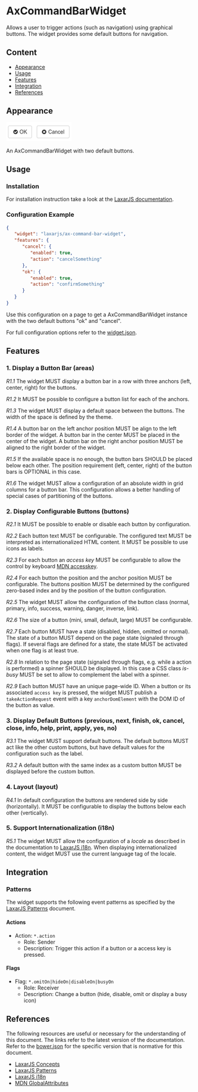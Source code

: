 # AxCommandBarWidget

Allows a user to trigger actions (such as navigation) using graphical buttons.
The widget provides some default buttons for navigation.

## Content
* [Appearance](#appearance)
* [Usage](#usage)
* [Features](#features)
* [Integration](#integration)
* [References](#references)

## Appearance
![Illustration of the AxCommandBarWidget](docs/img/example_1.png)

An AxCommandBarWidget with two default buttons.


## Usage
### Installation
For installation instruction take a look at the [LaxarJS documentation](https://github.com/LaxarJS/laxar/blob/master/docs/manuals/installing_widgets.md).

### Configuration Example
```json
{
   "widget": "laxarjs/ax-command-bar-widget",
   "features": {
      "cancel": {
         "enabled": true,
         "action": "cancelSomething"
      },
      "ok": {
         "enabled": true,
         "action": "confirmSomething"
      }
   }
}
```
Use this configuration on a page to get a AxCommandBarWidget instance with the two default buttons "ok" and "cancel".

For full configuration options refer to the [widget.json](widget.json).

## Features
### 1. Display a Button Bar (areas)
*R1.1* The widget MUST display a button bar in a row with three anchors (left, center, right) for the buttons.

*R1.2* It MUST be possible to configure a button list for each of the anchors.

*R1.3* The widget MUST display a default space between the buttons.
The width of the space is defined by the theme.

*R1.4* A button bar on the left anchor position MUST be align to the left border of the widget.
A button bar in the center MUST be placed in the center of the widget.
A button bar on the right anchor position MUST be aligned to the right border of the widget.

*R1.5* If the available space is no enough, the button bars SHOULD be placed below each other.
The position requirement (left, center, right) of the button bars is OPTIONAL in this case.

*R1.6* The widget MUST allow a configuration of an absolute width in grid columns for a button bar.
This configuration allows a better handling of special cases of partitioning of the buttons.

### 2. Display Configurable Buttons (buttons)
*R2.1* It MUST be possible to enable or disable each button by configuration.

*R2.2* Each button text MUST be configurable. The configured text MUST be interpreted as internationalized HTML content.
It MUST be possible to use icons as labels.

*R2.3* For each button an *access key* MUST be configurable to allow the control by keyboard [MDN accesskey].

*R2.4* For each button the position and the anchor position MUST be configurable.
The buttons position MUST be determined by the configured zero-based index and by the position of the button configuration.

*R2.5* The widget MUST allow the configuration of the button class (normal, primary, info, success, warning, danger, inverse, link).

*R2.6* The size of a button (mini, small, default, large) MUST be configurable.

*R2.7* Each button MUST have a state (disabled, hidden, omitted or normal).
The state of a button MUST depend on the page state (signaled through flags).
If several flags are defined for a state, the state MUST be activated when one flag is at least true.

*R2.8* In relation to the page state (signaled through flags, e.g. while a action is performed) a spinner SHOULD be displayed.
In this case a CSS class *is-busy* MUST be set to allow to complement the label with a spinner.

*R2.9* Each button MUST have an unique page-wide ID.
When a button or its associated `access key` is pressed, the widget MUST publish a `takeActionRequest` event with a key `anchorDomElement` with the DOM ID of the button as value.


### 3. Display Default Buttons (previous, next, finish, ok, cancel, close, info, help, print, apply, yes, no)
*R3.1* The widget MUST support default buttons.
The default buttons MUST act like the other custom buttons, but have default values for the configuration such as the label.

*R3.2* A default button with the same index as a custom button MUST be displayed before the custom button.

### 4. Layout (layout)
*R4.1* In default configuration the buttons are rendered side by side (horizontally).
It MUST be configurable to display the buttons below each other (vertically).

### 5. Support Internationalization (i18n)
*R5.1* The widget MUST allow the configuration of a *locale* as described in the documentation to [LaxarJS i18n].
When displaying internationalized content, the widget MUST use the current language tag of the locale.

## Integration
### Patterns
The widget supports the following event patterns as specified by the [LaxarJS Patterns](#references) document.

#### Actions
* Action: `*.action`
   * Role: Sender
   * Description: Trigger this action if a button or a access key is pressed.

#### Flags
* Flag: `*.omitOn|hideOn|disableOn|busyOn`
   * Role: Receiver
   * Description: Change a button (hide, disable, omit or display a busy icon)


## References
The following resources are useful or necessary for the understanding of this document.
The links refer to the latest version of the documentation.
Refer to the [bower.json](bower.json) for the specific version that is normative for this document.

* [LaxarJS Concepts]
* [LaxarJS Patterns]
* [LaxarJS i18n]
* [MDN GlobalAttributes]

[LaxarJS Concepts]: https://github.com/LaxarJS/laxar/blob/master/docs/concepts.md "LaxarJS Concepts"
[LaxarJS Patterns]: https://github.com/LaxarJS/laxar_patterns/blob/master/docs/index.md "LaxarJS Patterns"
[LaxarJS i18n]: https://github.com/LaxarJS/laxar/blob/master/docs/manuals/i18n.md "LaxarJS i18n"

[MDN GlobalAttributes]: https://developer.mozilla.org/en-US/docs/HTML/Global_attributes "Mozilla Developer Network: Global Attributes"
[MDN accesskey]: https://developer.mozilla.org/en-US/docs/Web/HTML/Global_attributes/accesskey "Mozilla Developer Network: accesskey"
